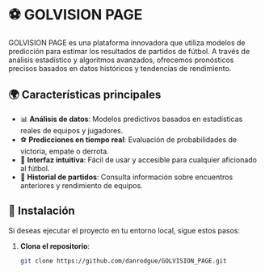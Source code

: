 # ⚽ GOLVISION PAGE

GOLVISION PAGE es una plataforma innovadora que utiliza modelos de predicción para estimar los resultados de partidos de fútbol. A través de análisis estadístico y algoritmos avanzados, ofrecemos pronósticos precisos basados en datos históricos y tendencias de rendimiento.

## 🌍 Características principales

- 📊 **Análisis de datos**: Modelos predictivos basados en estadísticas reales de equipos y jugadores.
- ⚽ **Predicciones en tiempo real**: Evaluación de probabilidades de victoria, empate o derrota.
- 🔎 **Interfaz intuitiva**: Fácil de usar y accesible para cualquier aficionado al fútbol.
- 📅 **Historial de partidos**: Consulta información sobre encuentros anteriores y rendimiento de equipos.

## 🚀 Instalación

Si deseas ejecutar el proyecto en tu entorno local, sigue estos pasos:

1. **Clona el repositorio**:
   ```bash
   git clone https://github.com/danrodgue/GOLVISION_PAGE.git
